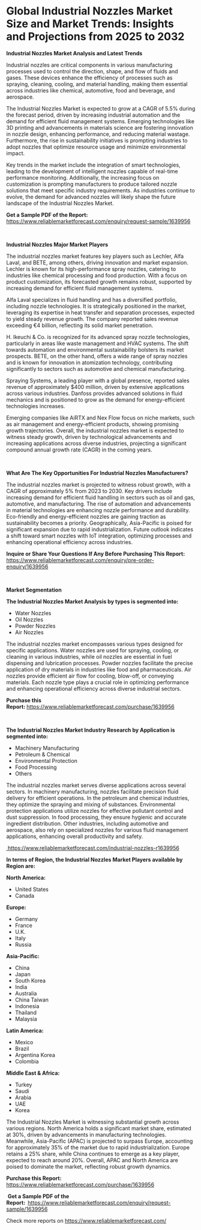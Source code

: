 <p><h1>Global Industrial Nozzles Market Size and Market Trends: Insights and Projections from 2025 to 2032</h1></p><p><strong>Industrial Nozzles Market Analysis and Latest Trends</strong></p>
<p><p>Industrial nozzles are critical components in various manufacturing processes used to control the direction, shape, and flow of fluids and gases. These devices enhance the efficiency of processes such as spraying, cleaning, cooling, and material handling, making them essential across industries like chemical, automotive, food and beverage, and aerospace.</p><p>The Industrial Nozzles Market is expected to grow at a CAGR of 5.5% during the forecast period, driven by increasing industrial automation and the demand for efficient fluid management systems. Emerging technologies like 3D printing and advancements in materials science are fostering innovation in nozzle design, enhancing performance, and reducing material wastage. Furthermore, the rise in sustainability initiatives is prompting industries to adopt nozzles that optimize resource usage and minimize environmental impact.</p><p>Key trends in the market include the integration of smart technologies, leading to the development of intelligent nozzles capable of real-time performance monitoring. Additionally, the increasing focus on customization is prompting manufacturers to produce tailored nozzle solutions that meet specific industry requirements. As industries continue to evolve, the demand for advanced nozzles will likely shape the future landscape of the Industrial Nozzles Market.</p></p>
<p><strong>Get a Sample PDF of the Report:&nbsp;</strong> <a href="https://www.reliablemarketforecast.com/enquiry/request-sample/1639956?utm_campaign=2111&utm_medium=2&utm_source=Github&utm_content=ia&utm_term=23022025&utm_id=industrial-nozzles">https://www.reliablemarketforecast.com/enquiry/request-sample/1639956</a></p>
<p>&nbsp;</p>
<p><strong>Industrial Nozzles Major Market Players</strong></p>
<p><p>The industrial nozzles market features key players such as Lechler, Alfa Laval, and BETE, among others, driving innovation and market expansion. Lechler is known for its high-performance spray nozzles, catering to industries like chemical processing and food production. With a focus on product customization, its forecasted growth remains robust, supported by increasing demand for efficient fluid management systems.</p><p>Alfa Laval specializes in fluid handling and has a diversified portfolio, including nozzle technologies. It is strategically positioned in the market, leveraging its expertise in heat transfer and separation processes, expected to yield steady revenue growth. The company reported sales revenue exceeding €4 billion, reflecting its solid market penetration.</p><p>H. Ikeuchi & Co. is recognized for its advanced spray nozzle technologies, particularly in areas like waste management and HVAC systems. The shift towards automation and environmental sustainability bolsters its market prospects. BETE, on the other hand, offers a wide range of spray nozzles and is known for innovation in atomization technology, contributing significantly to sectors such as automotive and chemical manufacturing.</p><p>Spraying Systems, a leading player with a global presence, reported sales revenue of approximately $400 million, driven by extensive applications across various industries. Danfoss provides advanced solutions in fluid mechanics and is positioned to grow as the demand for energy-efficient technologies increases.</p><p>Emerging companies like AiRTX and Nex Flow focus on niche markets, such as air management and energy-efficient products, showing promising growth trajectories. Overall, the industrial nozzles market is expected to witness steady growth, driven by technological advancements and increasing applications across diverse industries, projecting a significant compound annual growth rate (CAGR) in the coming years.</p></p>
<p>&nbsp;</p>
<p><strong>What Are The Key Opportunities For Industrial Nozzles Manufacturers?</strong></p>
<p><p>The industrial nozzles market is projected to witness robust growth, with a CAGR of approximately 5% from 2023 to 2030. Key drivers include increasing demand for efficient fluid handling in sectors such as oil and gas, automotive, and manufacturing. The rise of automation and advancements in material technologies are enhancing nozzle performance and durability. Eco-friendly and energy-efficient nozzles are gaining traction as sustainability becomes a priority. Geographically, Asia-Pacific is poised for significant expansion due to rapid industrialization. Future outlook indicates a shift toward smart nozzles with IoT integration, optimizing processes and enhancing operational efficiency across industries.</p></p>
<p><strong>Inquire or Share Your Questions If Any Before Purchasing This Report:</strong> <a href="https://www.reliablemarketforecast.com/enquiry/pre-order-enquiry/1639956?utm_campaign=2111&utm_medium=2&utm_source=Github&utm_content=ia&utm_term=23022025&utm_id=industrial-nozzles">https://www.reliablemarketforecast.com/enquiry/pre-order-enquiry/1639956</a></p>
<p>&nbsp;</p>
<p><strong>Market Segmentation</strong></p>
<p><strong>The Industrial Nozzles Market Analysis by types is segmented into:</strong></p>
<p><ul><li>Water Nozzles</li><li>Oil Nozzles</li><li>Powder Nozzles</li><li>Air Nozzles</li></ul></p>
<p><p>The industrial nozzles market encompasses various types designed for specific applications. Water nozzles are used for spraying, cooling, or cleaning in various industries, while oil nozzles are essential in fuel dispensing and lubrication processes. Powder nozzles facilitate the precise application of dry materials in industries like food and pharmaceuticals. Air nozzles provide efficient air flow for cooling, blow-off, or conveying materials. Each nozzle type plays a crucial role in optimizing performance and enhancing operational efficiency across diverse industrial sectors.</p></p>
<p><strong>Purchase this Report:&nbsp;</strong><a href="https://www.reliablemarketforecast.com/purchase/1639956?utm_campaign=2111&utm_medium=2&utm_source=Github&utm_content=ia&utm_term=23022025&utm_id=industrial-nozzles">https://www.reliablemarketforecast.com/purchase/1639956</a></p>
<p>&nbsp;</p>
<p><strong>The Industrial Nozzles Market Industry Research by Application is segmented into:</strong></p>
<p><ul><li>Machinery Manufacturing</li><li>Petroleum & Chemical</li><li>Environmental Protection</li><li>Food Processing</li><li>Others</li></ul></p>
<p><p>The industrial nozzles market serves diverse applications across several sectors. In machinery manufacturing, nozzles facilitate precision fluid delivery for efficient operations. In the petroleum and chemical industries, they optimize the spraying and mixing of substances. Environmental protection applications utilize nozzles for effective pollutant control and dust suppression. In food processing, they ensure hygienic and accurate ingredient distribution. Other industries, including automotive and aerospace, also rely on specialized nozzles for various fluid management applications, enhancing overall productivity and safety.</p></p>
<p><a href="https://www.reliablemarketforecast.com/industrial-nozzles-r1639956?utm_campaign=2111&utm_medium=2&utm_source=Github&utm_content=ia&utm_term=23022025&utm_id=industrial-nozzles">&nbsp;https://www.reliablemarketforecast.com/industrial-nozzles-r1639956</a></p>
<p><strong>In terms of Region, the Industrial Nozzles Market Players available by Region are:</strong></p>
<p>
    <p> <strong> North America: </strong>
        <ul>
            <li>United States</li>
            <li>Canada</li>
        </ul>
        </p> 
    <p> <strong> Europe: </strong>
        <ul>
            <li>Germany</li>
            <li>France</li>
            <li>U.K.</li>
            <li>Italy</li>
            <li>Russia</li>
        </ul>
        </p> 
    <p> <strong> Asia-Pacific: </strong>
        <ul>
            <li>China</li>
            <li>Japan</li>
            <li>South Korea</li>
            <li>India</li>
            <li>Australia</li>
            <li>China Taiwan</li>
            <li>Indonesia</li>
            <li>Thailand</li>
            <li>Malaysia</li>
        </ul>
        </p> 
    <p> <strong> Latin America: </strong>
        <ul>
            <li>Mexico</li>
            <li>Brazil</li>
            <li>Argentina Korea</li>
            <li>Colombia</li>
        </ul>
        </p> 
    <p> <strong> Middle East & Africa: </strong>
        <ul>
            <li>Turkey</li>
            <li>Saudi</li>
            <li>Arabia</li>
            <li>UAE</li>
            <li>Korea</li>
        </ul>
    </p>
    </p>
<p><p>The Industrial Nozzles Market is witnessing substantial growth across various regions. North America holds a significant market share, estimated at 30%, driven by advancements in manufacturing technologies. Meanwhile, Asia-Pacific (APAC) is projected to surpass Europe, accounting for approximately 35% of the market due to rapid industrialization. Europe retains a 25% share, while China continues to emerge as a key player, expected to reach around 20%. Overall, APAC and North America are poised to dominate the market, reflecting robust growth dynamics.</p></p>
<p><strong>Purchase this Report: </strong><a href="https://www.reliablemarketforecast.com/purchase/1639956?utm_campaign=2111&utm_medium=2&utm_source=Github&utm_content=ia&utm_term=23022025&utm_id=industrial-nozzles">https://www.reliablemarketforecast.com/purchase/1639956</a></p>
<p>&nbsp;<strong>Get a Sample PDF of the Report:&nbsp;&nbsp;</strong><a href="https://www.reliablemarketforecast.com/enquiry/request-sample/1639956?utm_campaign=2111&utm_medium=2&utm_source=Github&utm_content=ia&utm_term=23022025&utm_id=industrial-nozzles">https://www.reliablemarketforecast.com/enquiry/request-sample/1639956</a></p>
<p><strong></strong></p>
<p>Check more reports on <a href="https://www.reliablemarketforecast.com/?utm_campaign=2111&utm_medium=2&utm_source=Github&utm_content=ia&utm_term=23022025&utm_id=industrial-nozzles">https://www.reliablemarketforecast.com/</a></p>